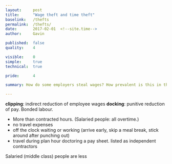 ```yaml
---
layout: 	post
title:  	"Wage theft and time theft"
baselink:	/thefts
permalink:	/thefts/
date:   	2017-02-01  <!--site.time-->
author:		Gavin	

published:	false
quality:    4

visible:	0
simple:		true
technical:	true

pride:		4

summary: How do some employers steal wages? How prevalent is this in the UK?

---
```




**clipping**: indirect reduction of employee wages
**docking**: punitive reduction of pay. Bonded labour.

* More than contracted hours. (Salaried people: all overtime.)
* no travel expenses 
* off the clock waiting or working (arrive early, skip a meal break, stick around after punching out)
* travel during plan hour
doctoring a pay sheet.
listed as independent contractors


Salaried (middle class) people are less



